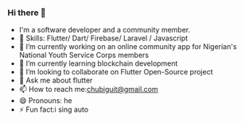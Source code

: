 ### Hi there 👋

-  I'm a software developer and a community member.
- 🌱 Skills: Flutter/ Dart/ Firebase/ Laravel / Javascript
- 🔭 I’m currently working on an online community app for Nigerian's National Youth Service Corps members
- 🌱 I’m currently learning blockchain development
- 👯 I’m looking to collaborate on Flutter Open-Source project
- 💬 Ask me about flutter
- 📫 How to reach me:chubiguit@gmail.com
- 😄 Pronouns: he
- ⚡ Fun fact:i sing auto
<!-- 
[![Anurag's GitHub stats](https://github-readme-stats.vercel.app/api?username=ChubiMoses)](https://github.com/anuraghazra/github-readme-stats)
 -->
